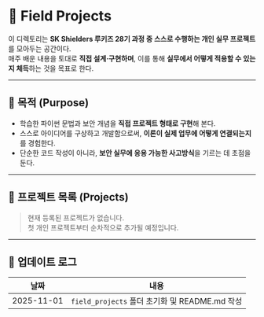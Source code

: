 # 🧠 Field Projects

이 디렉토리는 **SK Shielders 루키즈 28기 과정 중 스스로 수행하는 개인 실무 프로젝트**를 모아두는 공간이다.  
매주 배운 내용을 토대로 **직접 설계·구현하며**, 이를 통해 **실무에서 어떻게 적용할 수 있는지 체득**하는 것을 목표로 한다.

---

## 🎯 목적 (Purpose)

- 학습한 파이썬 문법과 보안 개념을 **직접 프로젝트 형태로 구현**해 본다.  
- 스스로 아이디어를 구상하고 개발함으로써, **이론이 실제 업무에 어떻게 연결되는지**를 경험한다.  
- 단순한 코드 작성이 아니라, **보안 실무에 응용 가능한 사고방식**을 기르는 데 초점을 둔다.

---

## 📁 프로젝트 목록 (Projects)

> 현재 등록된 프로젝트가 없습니다.  
> 첫 개인 프로젝트부터 순차적으로 추가될 예정입니다.

---

## 📅 업데이트 로그

| 날짜 | 내용 |
|------|------|
| 2025-11-01 | `field_projects` 폴더 초기화 및 README.md 작성 |
